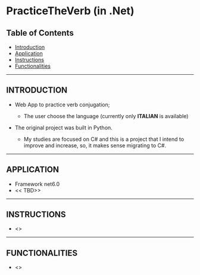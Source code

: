 # PracticeTheVerb (in .Net)

## Table of Contents

- [Introduction](#introduction)
- [Application](#application)
- [Instructions](#instructions)
- [Functionalities](#functionalities)

---

## **INTRODUCTION**

- Web App to practice verb conjugation;
  - The user choose the language (currently only **ITALIAN** is available)
 
- The original project was built in Python.  
  - My studies are focused on C# and this is a project that I intend to improve and increase, so, it makes sense migrating to C#.

---

## **APPLICATION**

 - Framework net6.0
 - << TBD>>

---

## **INSTRUCTIONS**

- <<TBD>>
    
---

## **FUNCTIONALITIES**

- <<TBD>>
